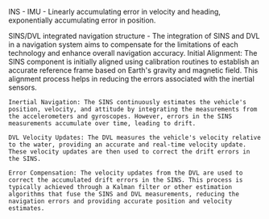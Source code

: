 INS - IMU - Linearly accumulating error in velocity and heading, exponentially accumulating error in position.

SINS/DVL integrated navigation structure - The integration of SINS and DVL in a navigation system aims to compensate for the limitations of each technology and enhance overall navigation accuracy.
    Initial Alignment: The SINS component is initially aligned using calibration routines to establish an accurate reference frame based on Earth's gravity and magnetic field. This alignment process helps in reducing the errors associated with the inertial sensors.

    Inertial Navigation: The SINS continuously estimates the vehicle's position, velocity, and attitude by integrating the measurements from the accelerometers and gyroscopes. However, errors in the SINS measurements accumulate over time, leading to drift.

    DVL Velocity Updates: The DVL measures the vehicle's velocity relative to the water, providing an accurate and real-time velocity update. These velocity updates are then used to correct the drift errors in the SINS.

    Error Compensation: The velocity updates from the DVL are used to correct the accumulated drift errors in the SINS. This process is typically achieved through a Kalman filter or other estimation algorithms that fuse the SINS and DVL measurements, reducing the navigation errors and providing accurate position and velocity estimates.